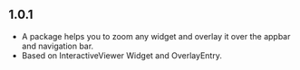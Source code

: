 ## 1.0.1

* A package helps you to zoom any widget and overlay it over the appbar and navigation bar. 
* Based on InteractiveViewer Widget and OverlayEntry.
